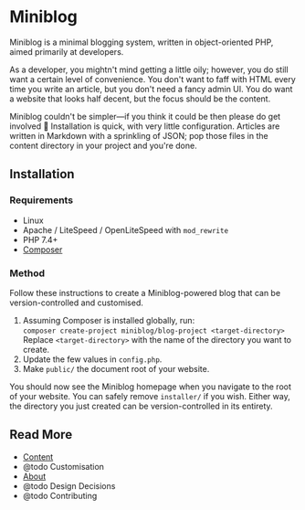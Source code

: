 # Miniblog

Miniblog is a minimal blogging system, written in object-oriented PHP, aimed primarily at developers.

As a developer, you mightn't mind getting a little oily; however, you do still want a certain level of convenience.  You don't want to faff with HTML every time you write an article, but you don't need a fancy admin UI.  You do want a website that looks half decent, but the focus should be the content.

Miniblog couldn't be simpler&mdash;if you think it could be then please do get involved :slightly_smiling_face:  Installation is quick, with very little configuration.  Articles are written in Markdown with a sprinkling of JSON; pop those files in the content directory in your project and you're done.

## Installation

### Requirements

- Linux
- Apache / LiteSpeed / OpenLiteSpeed with `mod_rewrite`
- PHP 7.4+
- [Composer](https://getcomposer.org/)

### Method

Follow these instructions to create a Miniblog-powered blog that can be version-controlled and customised.

1. Assuming Composer is installed globally, run:\
`composer create-project miniblog/blog-project <target-directory>`\
Replace `<target-directory>` with the name of the directory you want to create.
1. Update the few values in `config.php`.
1. Make `public/` the document root of your website.

You should now see the Miniblog homepage when you navigate to the root of your website.  You can safely remove `installer/` if you wish.  Either way, the directory you just created can be version-controlled in its entirety.

## Read More

- [Content](doc/content.md)
- @todo Customisation
- [About](doc/about.md)
- @todo Design Decisions
- @todo Contributing
